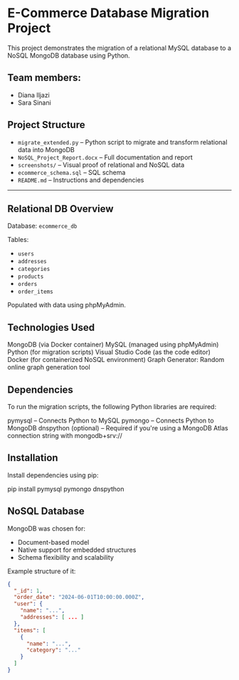 # E-Commerce Database Migration Project

This project demonstrates the migration of a relational MySQL database to a NoSQL MongoDB database using Python.

## Team members:

- Diana Iljazi
- Sara Sinani

## Project Structure

- `migrate_extended.py` – Python script to migrate and transform relational data into MongoDB  
- `NoSQL_Project_Report.docx` – Full documentation and report  
- `screenshots/` – Visual proof of relational and NoSQL data  
- `ecommerce_schema.sql` – SQL schema  
- `README.md` – Instructions and dependencies  

---

## Relational DB Overview

Database: `ecommerce_db`

Tables:
- `users`
- `addresses`
- `categories`
- `products`
- `orders`
- `order_items`

Populated with data using phpMyAdmin.

## Technologies Used
MongoDB (via Docker container)
MySQL (managed using phpMyAdmin)
Python (for migration scripts)
Visual Studio Code (as the code editor)
Docker (for containerized NoSQL environment)
Graph Generator: Random online graph generation tool

## Dependencies
To run the migration scripts, the following Python libraries are required:

pymysql – Connects Python to MySQL
pymongo – Connects Python to MongoDB
dnspython (optional) – Required if you're using a MongoDB Atlas connection string with mongodb+srv://

## Installation
Install dependencies using pip:

pip install pymysql pymongo dnspython

## NoSQL Database

MongoDB was chosen for:
- Document-based model
- Native support for embedded structures
- Schema flexibility and scalability

Example structure of it:
```json
{
  "_id": 1,
  "order_date": "2024-06-01T10:00:00.000Z",
  "user": {
    "name": "...",
    "addresses": [ ... ]
  },
  "items": [
    {
      "name": "...",
      "category": "..."
    }
  ]
}

